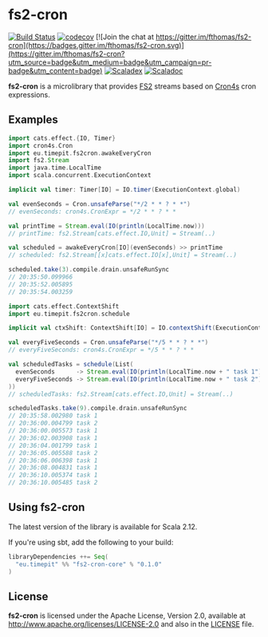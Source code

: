 # fs2-cron
[![Build Status](https://travis-ci.org/fthomas/fs2-cron.svg?branch=master)](https://travis-ci.org/fthomas/fs2-cron)
[![codecov](https://codecov.io/gh/fthomas/fs2-cron/branch/master/graph/badge.svg)](https://codecov.io/gh/fthomas/fs2-cron)
[![Join the chat at https://gitter.im/fthomas/fs2-cron](https://badges.gitter.im/fthomas/fs2-cron.svg)](https://gitter.im/fthomas/fs2-cron?utm_source=badge&utm_medium=badge&utm_campaign=pr-badge&utm_content=badge)
[![Scaladex](https://index.scala-lang.org/fthomas/fs2-cron/latest.svg?color=blue)](https://index.scala-lang.org/fthomas/fs2-cron/fs2-cron-core)
[![Scaladoc](https://www.javadoc.io/badge/eu.timepit/fs2-cron-core_2.12.svg?color=blue&label=Scaladoc)](https://javadoc.io/doc/eu.timepit/fs2-cron-core_2.12)

**fs2-cron** is a microlibrary that provides [FS2][FS2] streams based
on [Cron4s][Cron4s] cron expressions.

## Examples

```scala
import cats.effect.{IO, Timer}
import cron4s.Cron
import eu.timepit.fs2cron.awakeEveryCron
import fs2.Stream
import java.time.LocalTime
import scala.concurrent.ExecutionContext

implicit val timer: Timer[IO] = IO.timer(ExecutionContext.global)
```
```scala
val evenSeconds = Cron.unsafeParse("*/2 * * ? * *")
// evenSeconds: cron4s.CronExpr = */2 * * ? * *

val printTime = Stream.eval(IO(println(LocalTime.now)))
// printTime: fs2.Stream[cats.effect.IO,Unit] = Stream(..)

val scheduled = awakeEveryCron[IO](evenSeconds) >> printTime
// scheduled: fs2.Stream[[x]cats.effect.IO[x],Unit] = Stream(..)

scheduled.take(3).compile.drain.unsafeRunSync
// 20:35:50.099966
// 20:35:52.005895
// 20:35:54.003259
```

```scala
import cats.effect.ContextShift
import eu.timepit.fs2cron.schedule

implicit val ctxShift: ContextShift[IO] = IO.contextShift(ExecutionContext.global)
```
```scala
val everyFiveSeconds = Cron.unsafeParse("*/5 * * ? * *")
// everyFiveSeconds: cron4s.CronExpr = */5 * * ? * *

val scheduledTasks = schedule(List(
  evenSeconds      -> Stream.eval(IO(println(LocalTime.now + " task 1"))),
  everyFiveSeconds -> Stream.eval(IO(println(LocalTime.now + " task 2")))
))
// scheduledTasks: fs2.Stream[cats.effect.IO,Unit] = Stream(..)

scheduledTasks.take(9).compile.drain.unsafeRunSync
// 20:35:58.002980 task 1
// 20:36:00.004799 task 2
// 20:36:00.005573 task 1
// 20:36:02.003908 task 1
// 20:36:04.001799 task 1
// 20:36:05.005588 task 2
// 20:36:06.006398 task 1
// 20:36:08.004831 task 1
// 20:36:10.005374 task 1
// 20:36:10.005485 task 2
```

## Using fs2-cron

The latest version of the library is available for Scala 2.12.

If you're using sbt, add the following to your build:

```sbt
libraryDependencies ++= Seq(
  "eu.timepit" %% "fs2-cron-core" % "0.1.0"
)
```

## License

**fs2-cron** is licensed under the Apache License, Version 2.0, available at
http://www.apache.org/licenses/LICENSE-2.0 and also in the
[LICENSE](https://github.com/fthomas/status-page/blob/master/LICENSE) file.

[Cron4s]: https://github.com/alonsodomin/cron4s
[FS2]: https://github.com/functional-streams-for-scala/fs2
